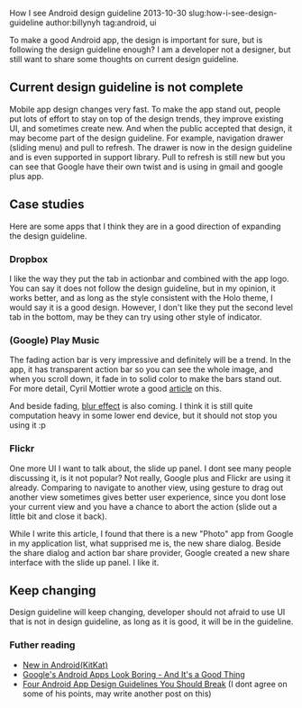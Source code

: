 How I see Android design guideline
2013-10-30
slug:how-i-see-design-guideline
author:billynyh
tag:android, ui



To make a good Android app, the design is important for sure, but is following the design guideline enough? I am a developer not a designer, but still want to share some thoughts on current design guideline.

## Current design guideline is not complete

Mobile app design changes very fast. To make the app stand out, people put lots of effort to stay on top of the design trends, they improve existing UI, and sometimes create new. And when the public accepted that design, it may become part of the design guideline. For example, navigation drawer (sliding menu) and pull to refresh. The drawer is now in the design guideline and is even supported in support library. Pull to refresh is still new but you can see that Google have their own twist and is using in gmail and google plus app.



## Case studies

Here are some apps that I think they are in a good direction of expanding the design guideline.

### Dropbox

I like the way they put the tab in actionbar and combined with the app logo. You can say it does not follow the design guideline, but in my opinion, it works better, and as long as the style consistent with the Holo theme, I would say it is a good design. However, I don't like they put the second level tab in the bottom, may be they can try using other style of indicator.


### (Google) Play Music

The fading action bar is very impressive and definitely will be a trend. In the app, it has transparent action bar so you can see the whole image, and when you scroll down, it fade in to solid color to make the bars stand out. For more detail, Cyril Mottier wrote a good [article](http://cyrilmottier.com/2013/05/24/pushing-the-actionbar-to-the-next-level/) on this.

And beside fading, [blur effect](http://nicolaspomepuy.fr/?p=18) is also coming. I think it is still quite computation heavy in some lower end device, but it should not stop you using it :p

### Flickr

One more UI I want to talk about, the slide up panel. I dont see many people discussing it, is it not popular? Not really, Google plus and Flickr are using it already. Comparing to navigate to another view, using gesture to drag out another view sometimes gives better user experience, since you dont lose your current view and you have a chance to abort the action (slide out a little bit and close it back).

While I write this article, I found that there is a new "Photo" app from Google in my application list, what supprised me is, the new share dialog. Beside the share dialog and action bar share provider, Google created a new share interface with the slide up panel. I like it.


## Keep changing

Design guideline will keep changing, developer should not afraid to use UI that is not in design guideline, as long as it is good, it will be in the guideline. 

### Futher reading

* [New in Android(KitKat)](http://developer.android.com/design/patterns/new.html)
* [Google's Android Apps Look Boring - And It's a Good Thing](http://www.androiduipatterns.com/2013/09/googles-android-apps-look-boring-and.html)
* [Four Android App Design Guidelines You Should Break](http://www.fastcolabs.com/3012752/four-android-app-design-guidelines-you-should-break) (I dont agree on some of his points, may write another post on this)
